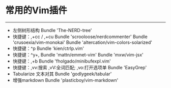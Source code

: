 # 常用的Vim插件
------------------
* 左侧树形结构
Bundle 'The-NERD-tree'
* 快捷键：,+cc / ,+cu
Bundle 'scrooloose/nerdcommenter'
Bundle 'crusoexia/vim-monokai'
Bundle 'altercation/vim-colors-solarized'
* 快捷键：^p
Bundle 'kien/ctrlp.vim'
* 快捷键：^y+,
Bundle 'mattn/emmet-vim'
Bundle 'mxw/vim-jsx'
* 快捷键：,+b
Bundle 'fholgado/minibufexpl.vim'
* 快捷键：,vv:搜索 ,vV:全词匹配; ,vo:打开选项单
Bundle 'EasyGrep'
* Tabularize 文本对其
Bundle 'godlygeek/tabular'
* 增强markdown
Bundle 'plasticboy/vim-markdown'
